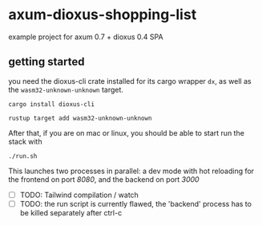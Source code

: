 # axum-dioxus-shopping-list
example project for axum 0.7 + dioxus 0.4 SPA

## getting started
you need the dioxus-cli crate installed for its cargo wrapper `dx`,
as well as the `wasm32-unknown-unknown` target.

```shell
cargo install dioxus-cli
```

```shell
rustup target add wasm32-unknown-unknown
```

After that, if you are on mac or linux, you should be able to start run the stack with

```shell
./run.sh
```
This launches two processes in parallel: a dev mode with hot reloading for the frontend on port *8080*,
and the backend on port *3000*
- [ ] TODO: Tailwind compilation / watch
- [ ] TODO: the run script is currently flawed, the 'backend' process has to be killed separately after ctrl-c